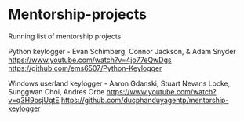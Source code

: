 # Mentorship-projects
Running list of mentorship projects

Python keylogger - Evan Schimberg, Connor Jackson, & Adam Snyder
https://www.youtube.com/watch?v=4jo77eQwDgs
https://github.com/ems6507/Python-Keylogger

Windows userland keylogger - Aaron Gdanski, Stuart Nevans Locke, Sunggwan Choi, Andres Orbe
https://www.youtube.com/watch?v=q3H9osjUqtE
https://github.com/ducphanduyagentp/mentorship-keylogger


